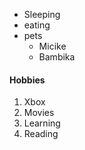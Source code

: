 - Sleeping
- eating 
- pets
  - Micike 
  - Bambika 
#### Hobbies
1. Xbox
2. Movies
3. Learning
4. Reading
